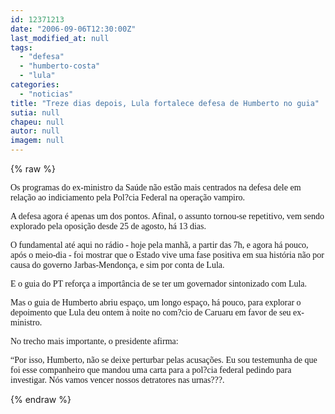 ```yaml
---
id: 12371213
date: "2006-09-06T12:30:00Z"
last_modified_at: null
tags:
  - "defesa"
  - "humberto-costa"
  - "lula"
categories:
  - "noticias"
title: "Treze dias depois, Lula fortalece defesa de Humberto no guia"
sutia: null
chapeu: null
autor: null
imagem: null
---
```

{% raw %}
<p><P><FONT face=Verdana>Os programas do ex-ministro da Saúde não estão mais centrados na defesa dele em relação ao indiciamento pela Pol?cia Federal na operação vampiro.</FONT></P></p>
<p><P><FONT face=Verdana>A defesa agora é apenas um dos pontos. Afinal, o assunto tornou-se repetitivo, vem sendo explorado pela oposição desde 25 de agosto, há 13 dias.</FONT></P></p>
<p><P><FONT face=Verdana>O fundamental até aqui no rádio - hoje pela manhã, a partir das 7h, e agora há pouco, após o meio-dia - foi mostrar que o Estado vive uma fase positiva em sua história não por causa do governo Jarbas-Mendonça, e sim por conta de Lula.</FONT></P></p>
<p><P><FONT face=Verdana>E o guia do PT reforça a importância de se ter um governador sintonizado com Lula.</FONT></P></p>
<p><P><FONT face=Verdana>Mas o guia de Humberto abriu espaço, um longo espaço, há pouco, para explorar o depoimento que Lula deu ontem à noite no com?cio de Caruaru em favor de seu ex-ministro.</FONT></P></p>
<p><P><FONT face=Verdana>No trecho mais importante, o presidente afirma:</FONT></P></p>
<p><P><FONT face=Verdana>“Por isso, Humberto, não se deixe perturbar pelas acusações. Eu sou testemunha de que foi esse companheiro que mandou uma carta para a pol?cia federal pedindo para investigar. Nós vamos vencer nossos detratores nas urnas???.</FONT></P> </p>
{% endraw %}